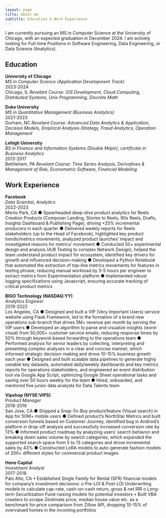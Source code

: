 ```yaml
---
layout: page
title: About me
subtitle: Education & Work Experience
---
```


I am currently pursuing an MS in Computer Science at the University of Chicago, with an expected graduation in December 2024. I am actively looking for Full-time Positions in Software Engineering, Data Engineering, or Data Science (Analytics).

## Education

**University of Chicago**  
*MS in Computer Science (Application Development Track)*  
2023-2024  
Chicago, IL
_Revelant Course: iOS Development, Cloud Computing, Distributed Systems, Unix Programming, Discrete Math_

**Duke University**  
*MS in Quantitative Management (Business Analytics)*  
2021-2023  
Durham, NC
_Revelant Course: Advanced Data Analytics & Application, Decision Models, Empirical Analysis-Strategy, Fraud Analytics, Operation Management_

**Lehigh University**  
*BS in Finance and Information Systems (Double Major), certificate in Business Analytics*  
2013-2017  
Bethlehem, PA
_Revelant Course: Time Series Analysis, Derivatives & Management of Risk, Econometric Software, Financial Modeling_


## Work Experience

**Facebook**  
*Data Scientist, Analytics*  
2022-2023  
Menlo Park, CA
● Spearheaded deep-dive product analytics for Reels Creation Products (Composer Landing, Stories to Reels, 90s Reels, Drafts, Insights Dashboard & Publishing Page), driving +25% incremental producers in each quarter
● Delivered weekly reports for Reels stakeholders (up to the Head of Facebook), highlighted key product trends/metrics movements, analyzed product launches’ impact and investigated reasons for metrics’ movement
● Conducted 50+ experimental design and analysis (A/B Testing to complex Network Design), helped the team understand product impact for ecosystem, identified key drivers for growth and influenced decision-making
● Developed a Python Notebook that automated the extraction of top-line metrics movements for features in testing phrase, reducing manual workload by 3-5 hours per engineer to extract metrics from Experimentation platform
● Implemented robust logging specifications using Javascript, ensuring accurate tracking of critical product metrics


**BIGO Technology (NASDAQ:YY)**  
*Analytics Engineer*  
2019-2022  
Los Angeles, CA
● Designed and built a VIP (Very Important Users) service website using Flask Framework, led to the formation of
a brand new operations sub-branch that drives 5M+ revenue per month by serving the VIP users
● Developed an algorithm to parse and visualize insights (word-cloud) from 50,000+ customer service emails,
reducing response times by 50% through keyword-based forwarding to the operations team
● Performed analysis for senior leaders by collecting, interpreting and presenting complex analyses in a clear and
concise manner, which informed strategic decision-making and drove 10-15% business growth each year
● Designed and built scalable data pipelines to generate highly useable key datasets, automated daily/weekly
dashboards and key metrics reports for operations stakeholders, and engineered an event distribution tool via
Google App Script, optimizing Google Sheet operational tasks and saving over 50 hours weekly for the team
● Hired, onboarded, and mentored five junior data analysts for Data Talents team

**Vipshop (NYSE:VIPS)**  
*Product Manager*  
2018-2019  
San Jose, CA
● Shipped a Snap-To-Buy product/feature (Visual search) in App for 50M+ mobile users
● Defined product’s NorthStar Metrics and built conversion funnels based on Customer Journey, identified bug in
Android’s platform in drop-off analysis and successfully increased conversion rate by 13%
● Informed product roadmap by analyzing users’ search behavior and breaking down sales volume by search
categories, which expanded the supported search space from 5 to 13 categories and drove incremental sales by 43%
● Constructed LoRA models to auto-generate fashion models of 200+ different styles for commercial product images

**Hone Capital**  
*Investment Analyst*  
2017-2018  
Palo Alto, CA
• Established Single Family for Rental (SFR) financial models for company’s investment decisions:
o Pre-LOI & Post-LOI Underwriting models to calculate cap-rate, cash-on-cash return, gross & net IRR
o Long-term Securitization Fund-raising models for potential investors
• Built VBA crawlers to scrape Zestimate price, median house value etc. as a benchmark for price comparison
from Zillow API, dropping 10-15% of overvalued homes in the incoming portfolios

